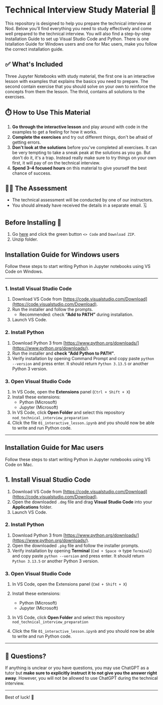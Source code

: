 # Technical Interview Study Material  🎉

This repository is designed to help you prepare the technical interview at Nod. Below you'll find everything you need to study effectively and come well prepared to the technical interview. You will also find a step-by-step Installation Guide to set up Visual Studio Code and Python. There is one Istallation Guide for Windows users and one for Mac users, make you follow the correct installation guide.

## ✅ What's Included

Three Jupyter Notebooks with study material, the first one is an interactive lesson with examples that explains the basics you need to prepare. The second contain exercise that you should solve on your own to reinforce the concepts from them the lesson. The thrid, contains all solutions to the exercises.

## ⏱️ How to Use This Material

1. **Go through the interactive lesson** and play around with code in the examples to get a feeling for how it works.
2. **Complete the exercises** and try out different things, don't be afraid of getting errors.
3. **Don't look at the solutions** before you've completed all exercises. It can be very tempting to take a sneak peak at the solutions as you go. But don't do it, it's a trap. Instead really make sure to try things on your own first, it will pay of on the technical interview.
3. **Spend 3–4 focused hours** on this material to give yourself the best chance of success.

## 👩‍🏫 The Assessment

- The technical assessment will be conducted by one of our instructors.
- You should already have received the details in a separate email. 🗓️

## Before Installing 🚨

1. Go [here](https://github.com/cajjster/nod_technical_interview_preparation) and click the green button `<> Code` and `Download ZIP`.
2. Unzip folder.

## Installation Guide for Windows users

Follow these steps to start writing Python in Jupyter notebooks using VS Code on Windows.

---

### 1. Install Visual Studio Code

1. Download VS Code from [https://code.visualstudio.com/Download](https://code.visualstudio.com/Download).  
2. Run the installer and follow the prompts.  
   - Recommended: check **“Add to PATH”** during installation.  
3. Launch VS Code.

### 2. Install Python

1. Download Python 3 from [https://www.python.org/downloads/](https://www.python.org/downloads/).  
2. Run the installer and **check “Add Python to PATH”**.  
3. Verify installation by opening Command Prompt and copy paste `python --version` and press enter. It should return `Python 3.13.5` or another Python 3 version.

### 3. Open Visual Studio Code

1. In VS Code, open the **Extensions** panel (`Ctrl + Shift + X`)
2. Install these extensions:
    - Python (Microsoft)
    - Jupyter (Microsoft)
3. In VS Code, click **Open Folder** and select this repository `nod_technical_interview_preparation`
4. Click the file `01_interactive_lesson.ipynb` and you should now be able to write and run Python code.

---

## Installation Guide for Mac users

Follow these steps to start writing Python in Jupyter notebooks using VS Code on Mac.

## 1. Install Visual Studio Code

1. Download VS Code from [https://code.visualstudio.com/Download](https://code.visualstudio.com/Download).  
2. Open the downloaded `.dmg` file and drag **Visual Studio Code** into your **Applications** folder.  
3. Launch VS Code.


### 2. Install Python

1. Download Python 3 from [https://www.python.org/downloads/](https://www.python.org/downloads/).  
2. Open the downloaded `.pkg` file and follow the installer prompts.  
3. Verify installation by opening **Terminal** (`Cmd + Space` → type `Terminal`) and copy paste `python --version` and press enter. It should return `Python 3.13.5` or another Python 3 version.

### 3. Open Visual Studio Code

1. In VS Code, open the Extensions panel (`Cmd + Shift + X`)
2. Install these extensions:
    - Python (Microsoft)
    - Jupyter (Microsoft)

3. In VS Code, click **Open Folder** and select this repository `nod_technical_interview_preparation`
4. Click the file `01_interactive_lesson.ipynb` and you should now be able to write and run Python code.

---


## 💬 Questions?

If anything is unclear or you have questions, you may use ChatGPT as a tutor but **make sure to explicitly instruct it to not give you the answer right away**. However, you will not be allowed to use ChatGPT during the technical interview.

---

Best of luck! 🙌
